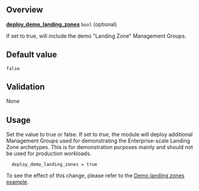 ## Overview

[**deploy_demo_landing_zones**](#overview) `bool` (optional)

If set to true, will include the demo "Landing Zone" Management Groups.

## Default value

`false`

## Validation

None

## Usage

Set the value to true or false.
If set to _true_, the module will deploy additional Management Groups used for demonstrating the Enterprise-scale Landing Zone archetypes.
This is for demonstration purposes mainly and should not be used for production workloads.

```hcl
  deploy_demo_landing_zones = true
```

To see the effect of this change, please refer to the [Demo landing zones example](https://github.com/Azure/terraform-azurerm-caf-enterprise-scale/wiki/%5BExamples%5D-Deploy-Demo-Landing-Zone-Archetypes).

[//]: # "************************"
[//]: # "INSERT LINK LABELS BELOW"
[//]: # "************************"

[this_page]: # "Link for the current page."
